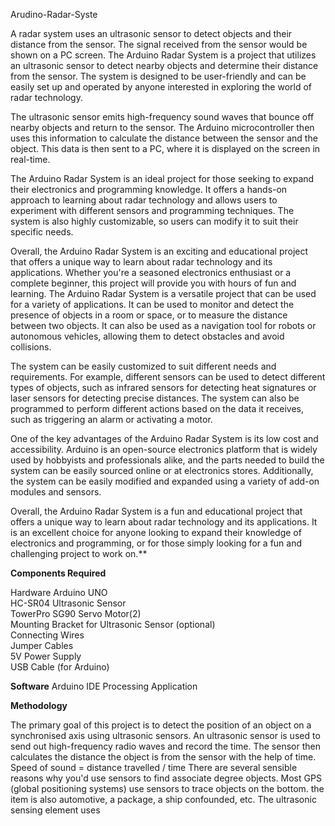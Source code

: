 Arudino-Radar-Syste


A radar system uses an ultrasonic sensor to detect objects and their distance from the sensor. The signal received from the sensor would be shown on a PC screen.
The Arduino Radar System is a project that utilizes an ultrasonic sensor to detect nearby objects and determine their distance from the sensor. The system is designed to be user-friendly and can be easily set up and operated by anyone interested in exploring the world of radar technology.

The ultrasonic sensor emits high-frequency sound waves that bounce off nearby objects and return to the sensor. The Arduino microcontroller then uses this information to calculate the distance between the sensor and the object. This data is then sent to a PC, where it is displayed on the screen in real-time.

The Arduino Radar System is an ideal project for those seeking to expand their electronics and programming knowledge. It offers a hands-on approach to learning about radar technology and allows users to experiment with different sensors and programming techniques. The system is also highly customizable, so users can modify it to suit their specific needs.

Overall, the Arduino Radar System is an exciting and educational project that offers a unique way to learn about radar technology and its applications. Whether you're a seasoned electronics enthusiast or a complete beginner, this project will provide you with hours of fun and learning. The Arduino Radar System is a versatile project that can be used for a variety of applications. It can be used to monitor and detect the presence of objects in a room or space, or to measure the distance between two objects. It can also be used as a navigation tool for robots or autonomous vehicles, allowing them to detect obstacles and avoid collisions.

The system can be easily customized to suit different needs and requirements. For example, different sensors can be used to detect different types of objects, such as infrared sensors for detecting heat signatures or laser sensors for detecting precise distances. The system can also be programmed to perform different actions based on the data it receives, such as triggering an alarm or activating a motor.

One of the key advantages of the Arduino Radar System is its low cost and accessibility. Arduino is an open-source electronics platform that is widely used by hobbyists and professionals alike, and the parts needed to build the system can be easily sourced online or at electronics stores. Additionally, the system can be easily modified and expanded using a variety of add-on modules and sensors.

Overall, the Arduino Radar System is a fun and educational project that offers a unique way to learn about radar technology and its applications. It is an excellent choice for anyone looking to expand their knowledge of electronics and programming, or for those simply looking for a fun and challenging project to work on.**


**Components Required**

Hardware
Arduino UNO  
HC-SR04 Ultrasonic Sensor  
TowerPro SG90 Servo Motor(2)  
Mounting Bracket for Ultrasonic Sensor (optional)  
Connecting Wires  
Jumper Cables  
5V Power Supply  
USB Cable (for Arduino) 

**Software**
Arduino IDE
Processing Application

**Methodology**

The primary goal of this project is to detect the position of an object on a synchronised axis using ultrasonic sensors. An ultrasonic sensor is used to send out high-frequency radio waves and record the time. The sensor then calculates the distance the object is from the sensor with the help of time. 
Speed of sound = distance travelled / time
There are several sensible reasons why you'd use sensors to find associate degree objects. Most GPS (global positioning systems) use sensors to trace objects on the bottom. the item is also automotive, a package, a ship confounded, etc. The ultrasonic sensing element uses 

